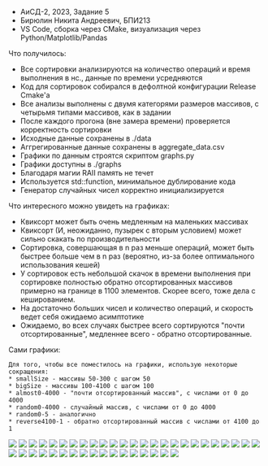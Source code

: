 * АиСД-2, 2023, Задание 5
* Бирюлин Никита Андреевич, БПИ213
* VS Code, сборка через CMake, визуализация через Python/Matplotlib/Pandas

Что получилось:
* Все сортировки анализируются на количество операций и время выполнения в нс., данные по времени усредняются
* Код для сортировок собирался в дефолтной конфигурации Release Cmake'а
* Все анализы выполнены с двумя категорями размеров массивов, с четырьмя типами массивов, как в задании
* После каждого прогона (вне замера времени) проверяется корректность сортировки
* Исходные данные сохранены в ./data
* Аггрегированные данные сохранены в aggregate_data.csv
* Графики по данным строятся скриптом graphs.py
* Графики доступны в ./graphs
* Благодаря магии RAII память не течет
* Используется std::function, минимальное дублирование кода
* Генератор случайных чисел корректно инициализируется

Что интересного можно увидеть на графиках:
* Квиксорт может быть очень медленным на маленьких массивах
* Квиксорт (И, неожиданно, пузырек с вторым условием) может сильно скакать по производительности
* Сортировка, совершающая в n раз меньше операций, может быть быстрее больше чем в n раз (вероятно, из-за более оптимального использования кешей)
* У сортировок есть небольшой скачок в времени выполнения при сортировке полностью обратно отсортированных массивов примерно на границе в 1100 элементов. Скорее всего, тоже дела с кешированием.
* На достаточно больших чисел и количество операций, и скорость ведет себя ожидаемо асимптотике
* Ожидаемо, во всех случаях быстрее всего сортируются "почти отсортированные", медленнее всего - обратно отсортированные.

Сами графики:

```
Для того, чтобы все поместилось на графики, использую некоторые сокращения:
* smallSize - массивы 50-300 с шагом 50
* bigSize - массивы 100-4100 с шагом 100
* almost0-4000 - "почти отсортированный массив", с числами от 0 до 4000
* random0-4000 - случайный массив, с числами от 0 до 4000
* random0-5 - аналогично
* reverse4100-1 - обратно отсортированный массив с числами от 4100 до 1
```

![](graphs/arrays_almost0-4000_bigSize_time_ns.png)
![](graphs/arrays_almost0-4000_bigSize_operations.png)
![](graphs/arrays_random0-4000_bigSize_time_ns.png)
![](graphs/arrays_random0-4000_bigSize_operations.png)
![](graphs/arrays_random0-5_bigSize_time_ns.png)
![](graphs/arrays_random0-5_bigSize_operations.png)
![](graphs/arrays_reverse4100-1_bigSize_time_ns.png)
![](graphs/arrays_reverse4100-1_bigSize_operations.png)
![](graphs/arrays_almost0-4000_smallSize_time_ns.png)
![](graphs/arrays_almost0-4000_smallSize_operations.png)
![](graphs/arrays_random0-4000_smallSize_time_ns.png)
![](graphs/arrays_random0-4000_smallSize_operations.png)
![](graphs/arrays_random0-5_smallSize_time_ns.png)
![](graphs/arrays_random0-5_smallSize_operations.png)
![](graphs/arrays_reverse4100-1_smallSize_time_ns.png)
![](graphs/arrays_reverse4100-1_smallSize_operations.png)
![](graphs/sorts_binaryInsertSort_time_ns.png)
![](graphs/sorts_binaryInsertSort_operations.png)
![](graphs/sorts_bubbleSort_time_ns.png)
![](graphs/sorts_bubbleSort_operations.png)
![](graphs/sorts_bubbleSortA_time_ns.png)
![](graphs/sorts_bubbleSortA_operations.png)
![](graphs/sorts_bubbleSortAB_time_ns.png)
![](graphs/sorts_bubbleSortAB_operations.png)
![](graphs/sorts_countSort_time_ns.png)
![](graphs/sorts_countSort_operations.png)
![](graphs/sorts_heapSort_time_ns.png)
![](graphs/sorts_heapSort_operations.png)
![](graphs/sorts_mergeSort_time_ns.png)
![](graphs/sorts_mergeSort_operations.png)
![](graphs/sorts_quickSort_time_ns.png)
![](graphs/sorts_quickSort_operations.png)
![](graphs/sorts_radixSort_time_ns.png)
![](graphs/sorts_radixSort_operations.png)
![](graphs/sorts_selectionSort_time_ns.png)
![](graphs/sorts_selectionSort_operations.png)
![](graphs/sorts_shellCiurSort_time_ns.png)
![](graphs/sorts_shellCiurSort_operations.png)
![](graphs/sorts_shellShellSort_time_ns.png)
![](graphs/sorts_shellShellSort_operations.png)
![](graphs/sorts_simpleInsertSort_time_ns.png)
![](graphs/sorts_simpleInsertSort_operations.png)